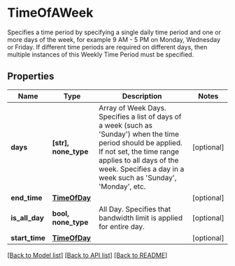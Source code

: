 # TimeOfAWeek

Specifies a time period by specifying a single daily time period and one or more days of the week, for example 9 AM - 5 PM on Monday, Wednesday or Friday. If different time periods are required on different days, then multiple instances of this Weekly Time Period must be specified.

## Properties
Name | Type | Description | Notes
------------ | ------------- | ------------- | -------------
**days** | **[str], none_type** | Array of Week Days. Specifies a list of days of a week (such as &#39;Sunday&#39;) when the time period should be applied. If not set, the time range applies to all days of the week. Specifies a day in a week such as &#39;Sunday&#39;, &#39;Monday&#39;, etc. | [optional] 
**end_time** | [**TimeOfDay**](TimeOfDay.md) |  | [optional] 
**is_all_day** | **bool, none_type** | All Day. Specifies that bandwidth limit is applied for entire day. | [optional] 
**start_time** | [**TimeOfDay**](TimeOfDay.md) |  | [optional] 

[[Back to Model list]](../README.md#documentation-for-models) [[Back to API list]](../README.md#documentation-for-api-endpoints) [[Back to README]](../README.md)


